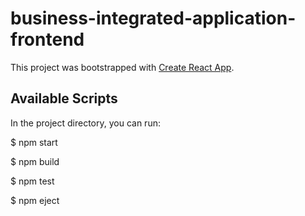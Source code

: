 # business-integrated-application-frontend

This project was bootstrapped with [Create React App](https://github.com/facebook/create-react-app).

## Available Scripts

In the project directory, you can run:

$ npm start

$ npm build

$ npm test

$ npm eject

